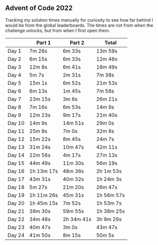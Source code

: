 ## Advent of Code 2022

Tracking my solution times manually for curiosity to see how far behind I would be from the global leaderboards. The times are not from when the challenge unlocks, but from when I first open them.

|  | Part 1 | Part 2 | Total |
| - | - | - | - |
| Day 1 | 7m 26s | 6m 33s | 13m 59s |
| Day 2 | 6m 15s | 6m 33s | 12m 48s |
| Day 3 | 12m 8s | 6m 41s | 18m 49s |
| Day 4 | 5m 7s | 2m 31s | 7m 38s |
| Day 5 | 15m 1s | 6m 52s | 21m 53s |
| Day 6 | 6m 13s | 1m 45s | 7m 58s |
| Day 7 | 23m 15s | 3m 6s | 26m 21s |
| Day 8 | 7m 16s | 6m 53s | 14m 9s |
| Day 9 | 12m 23s | 9m 17s | 21m 40s |
| Day 10 | 14m 9s | 14m 51s | 29m 0s |
| Day 11 | 25m 8s | 7m 0s | 32m 8s |
| Day 12 | 15m 22s | 8m 45s | 24m 7s |
| Day 13 | 31m 24s | 10m 47s | 42m 11s |
| Day 14 | 22m 56s | 4m 17s | 27m 13s |
| Day 15 | 44m 49s | 11m 30s | 56m 19s |
| Day 16 | 1h 13m 17s | 48m 36s | 2h 1m 53s |
| Day 17 | 43m 31s | 40m 32s | 1h 24m 3s |
| Day 18 | 5m 27s | 21m 20s | 26m 47s |
| Day 19 | 1h 11m 26s | 45m 31s | 1h 56m 57s |
| Day 20 | 1h 45m 15s | 7m 52s | 1h 53m 7s |
| Day 21 | 38m 30s | 59m 55s | 1h 38m 25s |
| Day 22 | 34m 48s | 2h 34m 41s | 3h 9m 29s |
| Day 23 | 40m 47s | 3m 0s | 43m 47s |
| Day 24 | 41m 50s | 8m 15s | 50m 5s |
